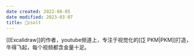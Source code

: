 ```yaml
---
date created: 2022-08-05
date modified: 2023-03-07
title: 🧑zsolt
---
```


[[Excalidraw]]的作者，youtube频道上，专注于视觉化的[[∑ PKM|PKM]]打造，牛得飞起，每个视频都含金量十足。
